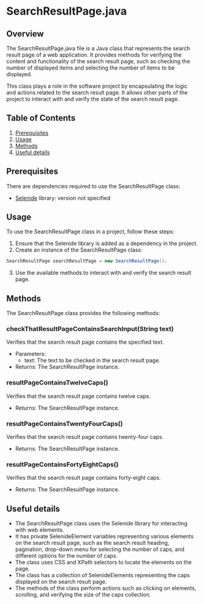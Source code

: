 # SearchResultPage.java
## Overview
The SearchResultPage.java file is a Java class that represents the search result page of a web application. It provides methods for verifying the content and functionality of the search result page, such as checking the number of displayed items and selecting the number of items to be displayed.

This class plays a role in the software project by encapsulating the logic and actions related to the search result page. It allows other parts of the project to interact with and verify the state of the search result page.

## Table of Contents
1. [Prerequisites](#prerequisites)
2. [Usage](#usage)
3. [Methods](#methods)
4. [Useful details](#properties)

## Prerequisites
There are dependencies required to use the SearchResultPage class:
- [Selenide](https://selenide.org/) library: version not specified

## Usage
To use the SearchResultPage class in a project, follow these steps:
1. Ensure that the Selenide library is added as a dependency in the project.
2. Create an instance of the SearchResultPage class:
```java
SearchResultPage searchResultPage = new SearchResultPage();
```
3. Use the available methods to interact with and verify the search result page.

## Methods
The SearchResultPage class provides the following methods:

### checkThatResultPageContainsSearchInput(String text)
Verifies that the search result page contains the specified text.
- Parameters:
  - text: The text to be checked in the search result page.
- Returns: The SearchResultPage instance.

### resultPageContainsTwelveCaps()
Verifies that the search result page contains twelve caps.
- Returns: The SearchResultPage instance.

### resultPageContainsTwentyFourCaps()
Verifies that the search result page contains twenty-four caps.
- Returns: The SearchResultPage instance.

### resultPageContainsFortyEightCaps()
Verifies that the search result page contains forty-eight caps.
- Returns: The SearchResultPage instance.

## Useful details
- The SearchResultPage class uses the Selenide library for interacting with web elements.
- It has private SelenideElement variables representing various elements on the search result page, such as the search result heading, pagination, drop-down menu for selecting the number of caps, and different options for the number of caps.
- The class uses CSS and XPath selectors to locate the elements on the page.
- The class has a collection of SelenideElements representing the caps displayed on the search result page.
- The methods of the class perform actions such as clicking on elements, scrolling, and verifying the size of the caps collection.